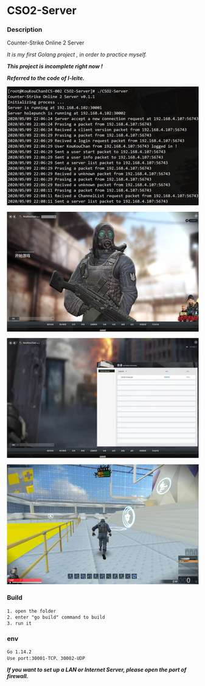 # CSO2-Server

### Description

Counter-Strike Online 2 Server

*It is my first Golang project , in order to practice myself.*

***This project is incomplete right now !***

***Referred to the code of l-leite.***

![Image](./photos/main.png)

![Image](./photos/intro.png)

![Image](./photos/channel.png)

![Image](./photos/ingame.jpg)

### Build

    1. open the folder
    2. enter "go build" command to build
    3. run it

### env

    Go 1.14.2
    Use port:30001-TCP、30002-UDP

***If you want to set up a LAN or Internet Server, please open the port of firewall.***
